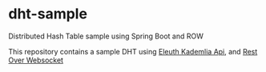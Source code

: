 # dht-sample
Distributed Hash Table sample using Spring Boot and ROW 

This repository contains a sample DHT using [Eleuth Kademlia Api](https://github.com/ep2p/kademlia-api), and [Rest Over Websocket](https://github.com/idioglossia/spring-rest-over-ws)
